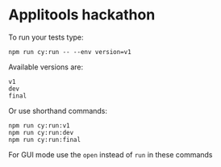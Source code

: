 # Applitools hackathon

To run your tests type:
```
npm run cy:run -- --env version=v1
```

Available versions are:
```
v1
dev
final
```

Or use shorthand commands:
```
npm run cy:run:v1
npm run cy:run:dev
npm run cy:run:final
```

For GUI mode use the `open` instead of `run` in these commands
